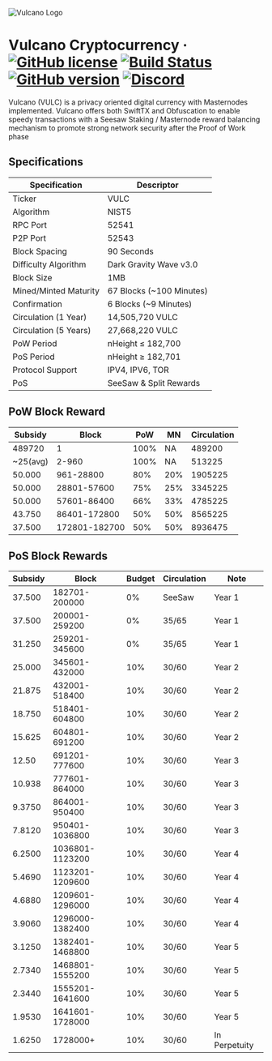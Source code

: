 ![Vulcano Logo](https://vulcanocrypto.com/wp-content/uploads/2018/03/Badge-Full-Color.svg)

Vulcano Cryptocurrency
&middot;
[![GitHub license](https://img.shields.io/github/license/vulcano-crypto/Vulcano.svg)](https://github.com/vulcano-crypto/Vulcano/blob/master/COPYING) [![Build Status](https://travis-ci.org/vulcano-crypto/Vulcano.svg?branch=master)](https://travis-ci.org/vulcano-crypto/Vulcano) [![GitHub version](https://badge.fury.io/gh/vulcano-crypto%2FVulcano.svg)](https://badge.fury.io/gh/vulcano-crypto%2FVulcano) [![Discord](https://img.shields.io/discord/374271866308919296.svg)](https://discord.me/vulcanocrypto)
=====

Vulcano (VULC) is a privacy oriented digital currency with Masternodes implemented.
Vulcano offers both SwiftTX and Obfuscation to enable speedy transactions with a Seesaw Staking / Masternode reward balancing mechanism to promote strong network security after the Proof of Work phase

## Specifications

| Specification         | Descriptor                              |
|-----------------------|-----------------------------------------|
| Ticker                | VULC                                     |
| Algorithm             | NIST5                                   |
| RPC Port              | 52541                                   |
| P2P Port              | 52543                                   |
| Block Spacing         | 90 Seconds                              |
| Difficulty Algorithm  | Dark Gravity Wave v3.0                  |
| Block Size            | 1MB                                     |
| Mined/Minted Maturity | 67 Blocks (~100 Minutes)                |
| Confirmation          | 6 Blocks (~9 Minutes)                   |
| Circulation (1 Year)  | 14,505,720 VULC                          |
| Circulation (5 Years) | 27,668,220 VULC                          |
| PoW Period            | nHeight ≤ 182,700                       |
| PoS Period            | nHeight ≥ 182,701                       |
| Protocol Support      | IPV4, IPV6, TOR                         |
| PoS                   | SeeSaw & Split Rewards                  |

## PoW Block Reward

| Subsidy  | Block         | PoW  | MN  | Circulation |
|----------|---------------|------|-----|-------------|
| 489720   | 1             | 100% | NA  | 489200      |
| ~25(avg) | 2-960         | 100% | NA  | 513225      |
| 50.000   | 961-28800     | 80%  | 20% | 1905225     |
| 50.000   | 28801-57600   | 75%  | 25% | 3345225     |
| 50.000   | 57601-86400   | 66%  | 33% | 4785225     |
| 43.750   | 86401-172800  | 50%  | 50% | 8565225     |
| 37.500   | 172801-182700 | 50%  | 50% | 8936475     |

## PoS Block Rewards

| Subsidy | Block           | Budget | Circulation    | Note          |
|---------|-----------------|--------|----------------|---------------|
| 37.500  | 182701-200000   | 0%     | SeeSaw         | Year 1        |
| 37.500  | 200001-259200   | 0%     | 35/65          | Year 1        |
| 31.250  | 259201-345600   | 0%     | 35/65          | Year 1        |
| 25.000  | 345601-432000   | 10%    | 30/60          | Year 2        |
| 21.875  | 432001-518400   | 10%    | 30/60          | Year 2        |
| 18.750  | 518401-604800   | 10%    | 30/60          | Year 2        |
| 15.625  | 604801-691200   | 10%    | 30/60          | Year 2        |
| 12.50   | 691201-777600   | 10%    | 30/60          | Year 3        |
| 10.938  | 777601-864000   | 10%    | 30/60          | Year 3        |
| 9.3750  | 864001-950400   | 10%    | 30/60          | Year 3        |
| 7.8120  | 950401-1036800  | 10%    | 30/60          | Year 3        |
| 6.2500  | 1036801-1123200 | 10%    | 30/60          | Year 4        |
| 5.4690  | 1123201-1209600 | 10%    | 30/60          | Year 4        |
| 4.6880  | 1209601-1296000 | 10%    | 30/60          | Year 4        |
| 3.9060  | 1296000-1382400 | 10%    | 30/60          | Year 4        |
| 3.1250  | 1382401-1468800 | 10%    | 30/60          | Year 5        |
| 2.7340  | 1468801-1555200 | 10%    | 30/60          | Year 5        |
| 2.3440  | 1555201-1641600 | 10%    | 30/60          | Year 5        |
| 1.9530  | 1641601-1728000 | 10%    | 30/60          | Year 5        |
| 1.6250  | 1728000+        | 10%    | 30/60          | In Perpetuity |
